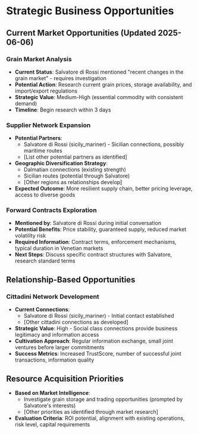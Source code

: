 # Strategic Business Opportunities

## Current Market Opportunities (Updated 2025-06-06)

### Grain Market Analysis
- **Current Status**: Salvatore di Rossi mentioned "recent changes in the grain market" - requires investigation
- **Potential Action**: Research current grain prices, storage availability, and import/export regulations
- **Strategic Value**: Medium-High (essential commodity with consistent demand)
- **Timeline**: Begin research within 3 days

### Supplier Network Expansion
- **Potential Partners**:
  - Salvatore di Rossi (sicily_mariner) - Sicilian connections, possibly maritime routes
  - [List other potential partners as identified]
- **Geographic Diversification Strategy**:
  - Dalmatian connections (existing strength)
  - Sicilian routes (potential through Salvatore)
  - [Other regions as relationships develop]
- **Expected Outcome**: More resilient supply chain, better pricing leverage, access to diverse goods

### Forward Contracts Exploration
- **Mentioned by**: Salvatore di Rossi during initial conversation
- **Potential Benefits**: Price stability, guaranteed supply, reduced market volatility risk
- **Required Information**: Contract terms, enforcement mechanisms, typical duration in Venetian markets
- **Next Steps**: Discuss specific contract structures with Salvatore, research standard terms

## Relationship-Based Opportunities

### Cittadini Network Development
- **Current Connections**: 
  - Salvatore di Rossi (sicily_mariner) - Initial contact established
  - [Other cittadini connections as developed]
- **Strategic Value**: High - Social class connections provide business legitimacy and information access
- **Cultivation Approach**: Regular information exchange, small joint ventures before larger commitments
- **Success Metrics**: Increased TrustScore, number of successful joint transactions, information quality

## Resource Acquisition Priorities
- **Based on Market Intelligence**:
  - Investigate grain storage and trading opportunities (prompted by Salvatore's interests)
  - [Other priorities as identified through market research]
- **Evaluation Criteria**: ROI potential, alignment with existing operations, risk level, capital requirements
